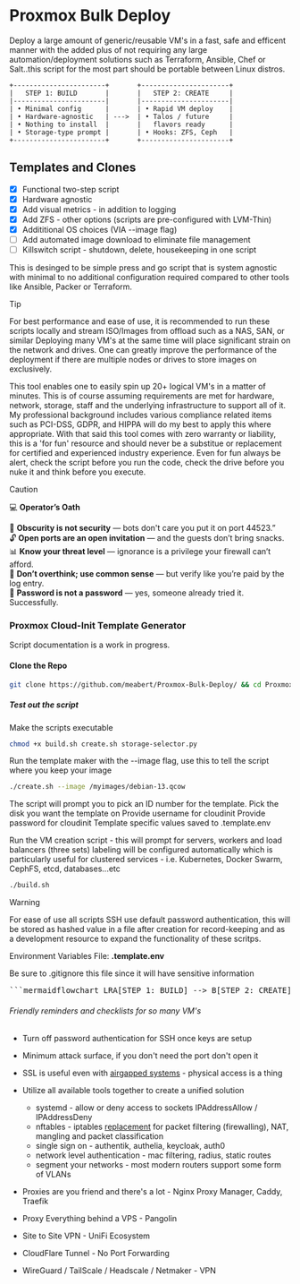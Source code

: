 

# Proxmox Bulk Deploy #

Deploy a large amount of generic/reusable VM's in a fast, safe and efficent
manner with the added plus of not requiring any large automation/deployment
solutions such as Terraform, Ansible, Chef or Salt..this script for the
most part should be portable between Linux distros.

```mermaid
+-----------------------+       +----------------------+
|   STEP 1: BUILD       |       |   STEP 2: CREATE     |
|-----------------------|       |----------------------|
| • Minimal config      |       | • Rapid VM deploy    |
| • Hardware‑agnostic   | --->  | • Talos / future     |
| • Nothing to install  |       |   flavors ready      |
| • Storage‑type prompt |       | • Hooks: ZFS, Ceph   |
+-----------------------+       +----------------------+
```

## Templates and Clones ##

- [x] Functional two-step script
- [x] Hardware agnostic
- [x] Add visual metrics - in addition to logging
- [x] Add ZFS - other options (scripts are pre-configured with LVM-Thin)
- [x] Addititional OS choices (VIA --image flag)
- [ ] Add automated image download to eliminate file management
- [ ] Killswitch script - shutdown, delete, housekeeping in one script

This is desinged to be simple press and go script that is system agnostic
with minimal to no additional configuration required compared to other
tools like Ansible, Packer or Terraform.

> [!TIP]
> For best performance and ease of use, it is recommended to run these scripts
> locally and stream ISO/Images from offload such as a NAS, SAN, or similar
> Deploying many VM's at the same time will place significant strain on the
> network and drives. One can greatly improve the performance of the deployment
> if there are multiple nodes or drives to store images on exclusively.

This tool enables one to easily spin up 20+ logical VM's in a matter of minutes. 
This is of course assuming requirements are met for hardware, network, storage, 
staff and the underlying infrastructure to support all of it. My professional 
background includes various compliance related items such as PCI-DSS, GDPR, 
and HIPPA will do my best to apply this where appropriate. With that said 
this tool comes with zero warranty or liability, this is a 'for fun'
resource and should never be a substitue or replacement for certified and 
experienced industry experience. Even for fun always be alert, check the script
before you run the code, check the drive before you nuke it and think before
you execute.

> [!CAUTION]
> 💻 **Operator’s Oath** 
> 
> 🚫 **Obscurity is not security** — bots don't care you put it on port 44523.”  
> 🔓 **Open ports are an open invitation** — and the guests don’t bring snacks.  
> 📊 **Know your threat level** — ignorance is a privilege your firewall can’t afford.  
> 🧠 **Don’t overthink; use common sense** — but verify like you’re paid by the log entry.  
> 🔑 **Password is not a password** — yes, someone already tried it. Successfully.

### Proxmox Cloud-Init Template Generator ###

Script documentation is a work in progress. 

#### Clone the Repo #### 
```bash
git clone https://github.com/meabert/Proxmox-Bulk-Deploy/ && cd Proxmox-Bulk-Deploy
```
##### Test out the script #####
Make the scripts executable
```bash
chmod +x build.sh create.sh storage-selector.py
```
Run the template maker with the --image flag, use this to tell the script where
you keep your image
```bash
./create.sh --image /myimages/debian-13.qcow
```
The script will prompt you to pick an ID number for the template.
Pick the disk you want the template on
Provide username for cloudinit
Provide password for cloudinit
Template specific values saved to .template.env

Run the VM creation script - this will prompt for servers, workers and load
balancers (three sets) labeling will be configured automatically which is 
particularly useful for clustered services - i.e. Kubernetes, Docker Swarm, 
CephFS, etcd, databases...etc
```bash
./build.sh
```

> [!WARNING]
> For ease of use all scripts SSH use default password authentication,
> this will be stored as hashed value in a file after creation for
> record-keeping and as a development resource to expand the functionality
> of these scritps.
>
> Environment Variables File:
> <b>.template.env</b>
> 
> Be sure to .gitignore this file since it will have sensitive information

<pre>```mermaidflowchart LRA[STEP 1: BUILD] --> B[STEP 2: CREATE]A -->|Minimal config| BA -->|Hardware‑agnostic| BA -->|Storage‑type prompt| BB -->|Hooks: ZFS, Ceph, Talos ready| C[Future‑proof]```</pre>

###### Friendly reminders and checklists for so many VM's ######

+ Turn off password authentication for SSH once keys are setup
+ Minimum attack surface, if you don't need the port don't open it
+ SSL is useful even with [airgapped systems](https://www.bleepingcomputer.com/news/security/etherled-air-gapped-systems-leak-data-via-network-card-leds/) - physical access is a thing
+ Utilize all available tools together to create a unified solution
  - systemd - allow or deny access to sockets IPAddressAllow / IPAddressDeny
  - nftables - iptables [replacement](https://wiki.nftables.org/wiki-nftables/index.php/What_is_nftables%3F) for packet filtering (firewalling), NAT,
    mangling and packet classification
  - single sign on - authentik, authelia, keycloak, auth0
  - network level authentication - mac filtering, radius, static routes
  - segment your networks - most modern routers support some form of VLANs
    
+ Proxies are you friend and there's a lot - Nginx Proxy Manager, Caddy, Traefik
+ Proxy Everything behind a VPS - Pangolin
+ Site to Site VPN - UniFi Ecosystem
+ CloudFlare Tunnel - No Port Forwarding
+ WireGuard / TailScale / Headscale / Netmaker - VPN 



